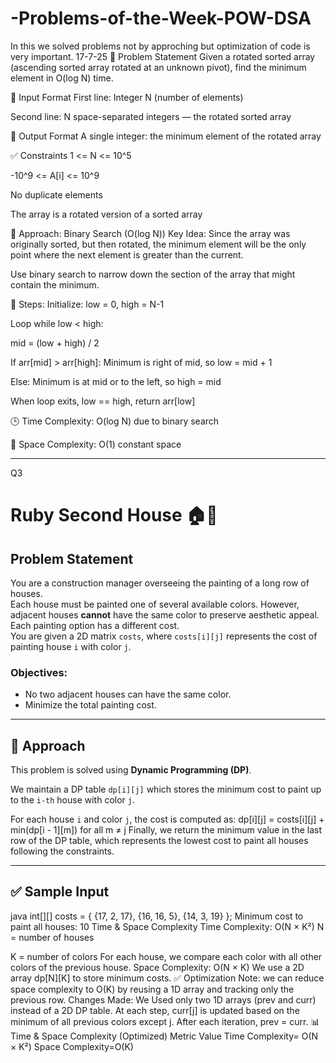 # -Problems-of-the-Week-POW-DSA
In this we solved problems not by approching but optimization of code is very important.
17-7-25
 📝 Problem Statement
Given a rotated sorted array (ascending sorted array rotated at an unknown pivot), find the minimum element in O(log N) time.

📌 Input Format
First line: Integer N (number of elements)

Second line: N space-separated integers — the rotated sorted array

📌 Output Format
A single integer: the minimum element of the rotated array

✅ Constraints
1 <= N <= 10^5

-10^9 <= A[i] <= 10^9

No duplicate elements

The array is a rotated version of a sorted array

🧠 Approach: Binary Search (O(log N))
Key Idea:
Since the array was originally sorted, but then rotated, the minimum element will be the only point where the next element is greater than the current.

Use binary search to narrow down the section of the array that might contain the minimum.

🔁 Steps:
Initialize: low = 0, high = N-1

Loop while low < high:

mid = (low + high) / 2

If arr[mid] > arr[high]: Minimum is right of mid, so low = mid + 1

Else: Minimum is at mid or to the left, so high = mid

When loop exits, low == high, return arr[low]

🕒 Time Complexity:
O(log N) due to binary search

💾 Space Complexity:
O(1) constant space

-----------------------------------------------------------------------------------------------------------------------------------------------
Q3
# Ruby Second House 🏠🎨

## Problem Statement

You are a construction manager overseeing the painting of a long row of houses.  
Each house must be painted one of several available colors. However, adjacent houses **cannot** have the same color to preserve aesthetic appeal.
Each painting option has a different cost.  
You are given a 2D matrix `costs`, where `costs[i][j]` represents the cost of painting house `i` with color `j`.
### Objectives:
- No two adjacent houses can have the same color.
- Minimize the total painting cost.
---
## 🧠 Approach

This problem is solved using **Dynamic Programming (DP)**.

We maintain a DP table `dp[i][j]` which stores the minimum cost to paint up to the `i-th` house with color `j`.

For each house `i` and color `j`, the cost is computed as:
dp[i][j] = costs[i][j] + min(dp[i - 1][m]) for all m ≠ j
Finally, we return the minimum value in the last row of the DP table, which represents the lowest cost to paint all houses following the constraints.

---

## ✅ Sample Input
java
int[][] costs = {
    {17, 2, 17},
    {16, 16, 5},
    {14, 3, 19}
};
Minimum cost to paint all houses: 10
Time & Space Complexity
Time Complexity: O(N × K²)
N = number of houses

K = number of colors
For each house, we compare each color with all other colors of the previous house.
Space Complexity: O(N × K)
We use a 2D array dp[N][K] to store minimum costs.
✅ Optimization Note:
we can reduce space complexity to O(K) by reusing a 1D array and tracking only the previous row.
Changes Made:
 We Used only two 1D arrays (prev and curr) instead of a 2D DP table.
At each step, curr[j] is updated based on the minimum of all previous colors except j.
After each iteration, prev = curr.
📊 Time & Space Complexity (Optimized)
Metric	Value
Time Complexity=	O(N × K²)
Space Complexity=O(K)
 
